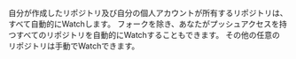 自分が作成したリポジトリ及び自分の個人アカウントが所有するリポジトリは、すべて自動的にWatchします。 フォークを除き、あなたがプッシュアクセスを持つすべてのリポジトリを自動的にWatchすることもできます。 その他の任意のリポジトリは手動でWatchできます。
